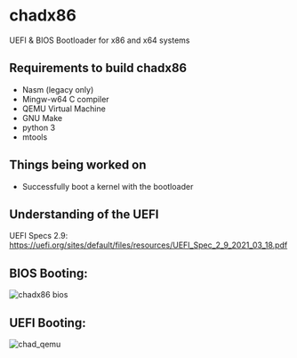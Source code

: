 # chadx86
UEFI & BIOS Bootloader for x86 and x64 systems

## Requirements to build chadx86
 - Nasm (legacy only)
 - Mingw-w64 C compiler
 - QEMU Virtual Machine
 - GNU Make
 - python 3
 - mtools

## Things being worked on
 - Successfully boot a kernel with the bootloader
 
## Understanding of the UEFI
UEFI Specs 2.9: https://uefi.org/sites/default/files/resources/UEFI_Spec_2_9_2021_03_18.pdf

## BIOS Booting: 
![chadx86 bios](https://user-images.githubusercontent.com/45809332/144059985-43b66315-3f03-4c9e-abda-2e918c6b5ca3.PNG)

## UEFI Booting: 
![chad_qemu](https://user-images.githubusercontent.com/45809332/179342733-418e0e52-5814-4670-a752-7453071459c6.PNG)
